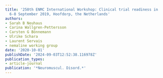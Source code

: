 ```yaml
---
title: '250th ENMC International Workshop: Clinical trial readiness in nemaline myopathy
  6-8 September 2019, Hoofdorp, the Netherlands'
authors:
- Sarah B Neuhaus
- Carina Wallgren-Pettersson
- Carsten G Bönnemann
- Ulrike Schara
- Laurent Servais
- nemaline working group
date: '2020-10-01'
publishDate: '2024-09-03T12:52:38.116978Z'
publication_types:
- article-journal
publication: '*Neuromuscul. Disord.*'
---
```

